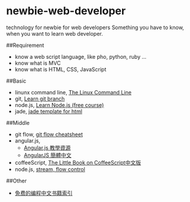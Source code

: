 newbie-web-developer
====================

technology for newbie for web developers
Something you have to know, when you want to learn web developer.

##Requirement

 * know a web script language, like pho, python, ruby ...
 * know what is MVC
 * know what is HTML, CSS, JavaScript

##Basic

 * linunx command line, [The Linux Command Line](http://billie66.github.io/TLCL/index.html)
 * git, [Learn git branch](http://pcottle.github.io/learnGitBranching/)
 * node.js, [Learn Node.js (free course)](https://www.codeschool.com/courses/real-time-web-with-node-js)
 * jade, [jade template for html](http://jade-lang.com/)

##Middle

 * git flow, [git flow cheatsheet](http://danielkummer.github.io/git-flow-cheatsheet/index.html)
 * angular.js, 
   * [Angular.js 教學資源](http://curah.microsoft.com/73909/angularjs-%E5%88%9D%E5%AD%B8%E8%80%85%E7%9B%B8%E9%97%9C%E5%AD%B8%E7%BF%92%E8%B3%87%E6%BA%90)
   * [AngularJS 簡體中文](https://github.com/peiransun/angularjs-cn)
 * coffeeScript, [The Little Book on CoffeeScript中文版](http://island205.github.io/coffeescript-cookbook.github.com/)
 * node.js, [stream, flow control ](http://nodeschool.io/)

##Other
 * [免费的编程中文书籍索引](https://github.com/justjavac/free-programming-books-zh_CN)
